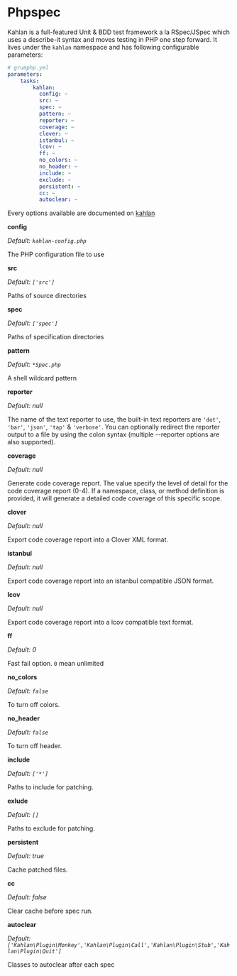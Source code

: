 # Phpspec

Kahlan is a full-featured Unit & BDD test framework a la RSpec/JSpec which uses a describe-it syntax and moves testing in PHP one step forward.
It lives under the `kahlan` namespace and has following configurable parameters:

```yaml
# grumphp.yml
parameters:
    tasks:
        kahlan:
          config: ~
          src: ~
          spec: ~
          pattern: ~
          reporter: ~
          coverage: ~
          clover: ~
          istanbul: ~
          lcov: ~
          ff: ~
          no_colors: ~
          no_header: ~
          include: ~
          exclude: ~
          persistent: ~
          cc: ~
          autoclear: ~
```

Every options available are documented on [kahlan](https://kahlan.github.io/docs/cli-options.html)


**config**

*Default: `kahlan-config.php`*

The PHP configuration file to use


**src**

*Default: `['src']`*

Paths of source directories


**spec**

*Default: `['spec']`*

Paths of specification directories


**pattern**

*Default: `*Spec.php`*

A shell wildcard pattern


**reporter**

*Default: null*

The name of the text reporter to use, the built-in text reporters
are `'dot'`, `'bar'`, `'json'`, `'tap'` & `'verbose'`.
You can optionally redirect the reporter output to a file by using the
colon syntax (multiple --reporter options are also supported).


**coverage**

*Default: null*

Generate code coverage report. The value specify the level of
detail for the code coverage report (0-4). If a namespace, class, or
method definition is provided, it will generate a detailed code
coverage of this specific scope.


**clover**

*Default: null*

Export code coverage report into a Clover XML format.


**istanbul**

*Default: null*

Export code coverage report into an istanbul compatible JSON format.


**lcov**

*Default: null*

Export code coverage report into a lcov compatible text format.


**ff**

*Default: 0*

Fast fail option. `0` mean unlimited


**no_colors**

*Default: `false`*

To turn off colors.


**no_header**

*Default: `false`*

To turn off header.


**include**

*Default: `['*']`*

Paths to include for patching. 


**exlude**

*Default: `[]`*

Paths to exclude for patching. 


**persistent**

*Default: true*

Cache patched files.


**cc**

*Default: false*

Clear cache before spec run. 


**autoclear**

*Default: `['Kahlan\Plugin\Monkey','Kahlan\Plugin\Call','Kahlan\Plugin\Stub','Kahlan\Plugin\Quit']`*

Classes to autoclear after each spec 

